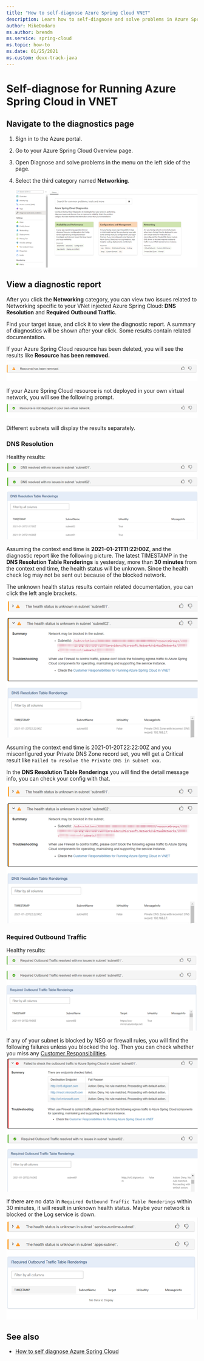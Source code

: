 ```yaml
---
title: "How to self-diagnose Azure Spring Cloud VNET"
description: Learn how to self-diagnose and solve problems in Azure Spring Cloud running in VNET.
author: MikeDodaro
ms.author: brendm
ms.service: spring-cloud
ms.topic: how-to
ms.date: 01/25/2021
ms.custom: devx-track-java
---
```


# Self-diagnose for Running Azure Spring Cloud in VNET

## Navigate to the diagnostics page
1. Sign in to the Azure portal.
1. Go to your Azure Spring Cloud Overview page.
1. Open Diagnose and solve problems in the menu on the left side of the page.
1. Select the third category named **Networking**.

    ![Self diagnostic title](media/spring-cloud-self-diagnose-vnet/self-diagostic-title.png)

## View a diagnostic report
After you click the **Networking** category, you can view two issues related to Networking specific to your VNet injected Azure Spring Cloud: **DNS Resolution** and **Required Outbound Traffic**.

Find your target issue, and click it to view the diagnostic report. A summary of diagnostics will be shown after your click. Some results contain related documentation.

If your Azure Spring Cloud resource has been deleted, you will see the results like **Resource has been removed.**
    ![Self diagnostic removed resource](media/spring-cloud-self-diagnose-vnet/self-diagostic-resource-removed.png)

If your Azure Spring Cloud resource is not deployed in your own virtual network, you will see the following prompt.
    ![Self diagnostic not VNET](media/spring-cloud-self-diagnose-vnet/self-diagostic-resource-is-not-vnet.png)

Different subnets will display the results separately.
### DNS Resolution 
Healthy results:
    ![DNS healthy](media/spring-cloud-self-diagnose-vnet/self-diagostic-dns-healthy.png)

Assuming the context end time is **2021-01-21T11:22:00Z**, and the diagnostic report like the following picture. The latest TIMESTAMP in the **DNS Resolution Table Renderings** is yesterday, more than **30 minutes** from the context end time, the health status will be unknown. Since the health check log may not be sent out because of the blocked network. 

The unknown health status results contain related documentation, you can click the left angle brackets.
    ![DNS unknown](media/spring-cloud-self-diagnose-vnet/self-diagostic-dns-unknown.png)


Assuming the context end time is 2021-01-20T22:22:00Z and you misconfigured your Private DNS Zone record set, you will get a Critical result like `Failed to resolve the Private DNS in subnet xxx`. 

In the **DNS Resolution Table Renderings** you will find the detail message info, you can check your config with that.
    ![DNS failed](media/spring-cloud-self-diagnose-vnet/self-diagostic-dns-failed.png)

### Required Outbound Traffic 
Healthy results:
    ![Endpoint healthy](media/spring-cloud-self-diagnose-vnet/self-diagostic-endpoint-healthy.png)

If any of your subnet is blocked by NSG or firewall rules, you will find the following failures unless you blocked the log. Then you can check whether you miss any [Customer Responsibilities](spring-cloud-vnet-customer-responsibilities.md).
    ![Endpoint failed](media/spring-cloud-self-diagnose-vnet/self-diagostic-endpoint-failed.png)

If there are no data in `Required Outbound Traffic Table Renderings` within 30 minutes, it will result in unknown health status. 
Maybe your network is blocked or the Log service is down.
    ![Diagnostic endpoint unknown](media/spring-cloud-self-diagnose-vnet/self-diagostic-endpoint-unknown.png)

## See also
* [How to self diagnose Azure Spring Cloud](spring-cloud-howto-self-diagnose-solve.md)